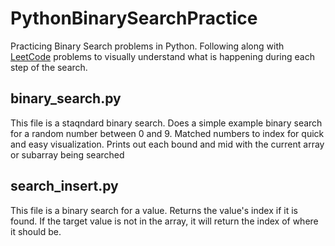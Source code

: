# PythonBinarySearchPractice
Practicing Binary Search problems in Python. Following along with [LeetCode](https://leetcode.com/studyplan/binary-search/) problems to visually understand what is happening during each step of the search.

## binary_search.py
This file is a staqndard binary search. Does a simple example binary search for a random number between 0 and 9. Matched numbers to index for quick and easy visualization. Prints out each bound and mid with the current array or subarray being searched

## search_insert.py
This file is a binary search for a value. Returns the value's index if it is found. If the target value is not in the array, it will return the index of where it should be.
